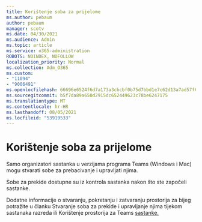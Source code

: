```yaml
---
title: Korištenje soba za prijelome
ms.author: pebaum
author: pebaum
manager: scotv
ms.date: 04/30/2021
ms.audience: Admin
ms.topic: article
ms.service: o365-administration
ROBOTS: NOINDEX, NOFOLLOW
localization_priority: Normal
ms.collection: Adm_O365
ms.custom:
- "11094"
- "9006491"
ms.openlocfilehash: 66696e6524f6d7a173a3cbcbf0b75d7bbd1e7c62d13a7ad57f6c142e81b81c47
ms.sourcegitcommit: b5f7da89a650d2915dc652449623c78be6247175
ms.translationtype: MT
ms.contentlocale: hr-HR
ms.lasthandoff: 08/05/2021
ms.locfileid: "53919533"
---
```

# <a name="use-breakout-rooms"></a>Korištenje soba za prijelome

Samo organizatori sastanka u verzijama programa Teams (Windows i Mac) mogu stvarati sobe za prebacivanje i upravljati njima. 

Sobe za prekide dostupne su iz kontrola sastanka nakon što ste započeli sastanke.

Dodatne informacije o stvaranju, pokretanju i zatvaranju prostorija za bijeg potražite u članku Stvaranje soba za prekide i upravljanje njima tijekom sastanaka razreda ili Korištenje prostorija za Teams [sastanke.](https://support.microsoft.com/office/use-breakout-rooms-in-teams-meetings-7de1f48a-da07-466c-a5ab-4ebace28e461) []()